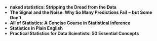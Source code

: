 
<ul>
  
 <li><b><a target="_blank" href="https://github.com/manjunath5496/Five-Must-Read-Statistics-Books-to-Become-a-Successful-Data-Analyst/blob/master/ats(1).pdf" style="text-decoration:none;">naked statistics: Stripping the Dread from the Data</a></b></li>
  
<li><b><a target="_blank" href="https://github.com/manjunath5496/Five-Must-Read-Statistics-Books-to-Become-a-Successful-Data-Analyst/blob/master/ats(2).pdf" style="text-decoration:none;">The Signal and the Noise: Why So Many Predictions Fail &minus; but Some Don't</a></b></li>

<li><b><a target="_blank" href="https://github.com/manjunath5496/Five-Must-Read-Statistics-Books-to-Become-a-Successful-Data-Analyst/blob/master/ats(3).pdf" style="text-decoration:none;">All of Statistics: A Concise Course in Statistical Inference</a></b></li>                         
  <li><b><a target="_blank" href="https://github.com/manjunath5496/Five-Must-Read-Statistics-Books-to-Become-a-Successful-Data-Analyst/blob/master/ats(4).pdf" style="text-decoration:none;">Statistics in Plain English</a></b></li>  
     <li><b><a target="_blank" href="https://github.com/manjunath5496/Five-Must-Read-Statistics-Books-to-Become-a-Successful-Data-Analyst/blob/master/ats(5).pdf" style="text-decoration:none;">Practical Statistics for Data Scientists: 50 Essential Concepts</a></b></li>  
                       




</ul>
